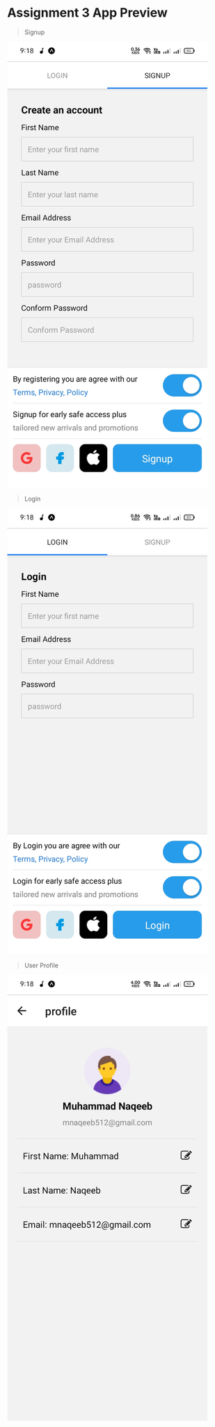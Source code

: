 # Assignment 3 App Preview

> Signup

![](https://github.com/muhammadnaqeeb/Mobile-Application-Course-in-University/blob/main/1.%20Theory%20Assignments/Assignment%203/user_profile_app/app_preview/001.jpg)

> Login

![](https://github.com/muhammadnaqeeb/Mobile-Application-Course-in-University/blob/main/1.%20Theory%20Assignments/Assignment%203/user_profile_app/app_preview/002.jpg)

> User Profile

![](https://github.com/muhammadnaqeeb/Mobile-Application-Course-in-University/blob/main/1.%20Theory%20Assignments/Assignment%203/user_profile_app/app_preview/004.jpg)